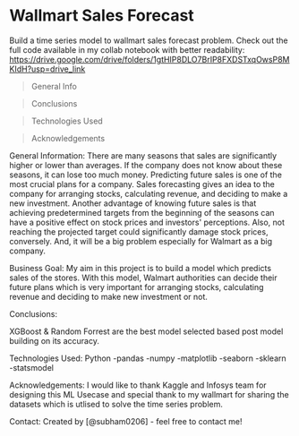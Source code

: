 # Wallmart Sales Forecast

Build a time series model to wallmart sales forecast problem. Check out the full code available in my collab notebook with better readability: 
https://drive.google.com/drive/folders/1gtHIP8DLO7BrIP8FXDSTxqOwsP8MKIdH?usp=drive_link


> General Info

> Conclusions

> Technologies Used

> Acknowledgements

General Information:
There are many seasons that sales are significantly higher or lower than averages. If the company does not know about these seasons, it can lose too much money. Predicting future sales is one of the most crucial plans for a company. Sales forecasting gives an idea to the company for arranging stocks, calculating revenue, and deciding to make a new investment. Another advantage of knowing future sales is that achieving predetermined targets from the beginning of the seasons can have a positive effect on stock prices and investors' perceptions. Also, not reaching the projected target could significantly damage stock prices, conversely. And, it will be a big problem especially for Walmart as a big company.


Business Goal: My aim in this project is to build a model which predicts sales of the stores. With this model, Walmart authorities can decide their future plans which is very important for arranging stocks, calculating revenue and deciding to make new investment or not.

Conclusions:

XGBoost & Random Forrest are the best model selected based post model building on its accuracy.


Technologies Used:
Python -pandas -numpy -matplotlib -seaborn -sklearn -statsmodel

Acknowledgements:
I would like to thank Kaggle and Infosys team for designing this ML Usecase and special thank to my wallmart for sharing the datasets which is utlised to solve the time series problem.

Contact:
Created by [@subham0206] - feel free to contact me!
